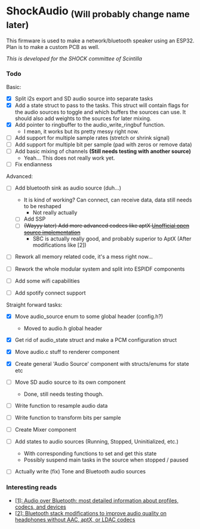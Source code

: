 # ShockAudio <sub>(Will probably change name later)</sub>

This firmware is used to make a network/bluetooth speaker using an ESP32. Plan is to make a custom PCB as well.

*This is developed for the SHOCK committee of Scintilla*

### Todo
Basic:
- [x] Split i2s export and SD audio source into separate tasks
- [x] Add a state struct to pass to the tasks. This struct will contain flags for the audio sources to toggle and which buffers the sources can use. It should also add weights to the sources for later mixing.
- [x] Add pointer to ringbuffer to the audio\_write\_ringbuf function.
    - I mean, it works but its pretty messy right now.
- [ ] Add support for multiple sample rates (stretch or shrink signal)
- [ ] Add support for multiple bit per sample (pad with zeros or remove data)
- [ ] Add basic mixing of channels **(Still needs testing with another source)**
    - Yeah... This does not really work yet. 
- [ ] Fix endianness

Advanced:
- [ ] Add bluetooth sink as audio source (duh...)
    - It is kind of working? Can connect, can receive data, data still needs to be reshaped
        - Not really actually
    - [ ] Add SSP
    - [ ] ~~(Wayyy later) Add more advanced codecs like aptX [Unofficial open source implementation](https://github.com/Arkq/openaptx)~~
        - SBC is actually really good, and probably superior to AptX (After modifications like [2])
- [ ] Rework all memory related code, it's a mess right now...
- [ ] Rework the whole modular system and split into ESPIDF components
- [ ] Add some wifi capabilities
- [ ] Add spotify connect support 


Straight forward tasks:
- [x] Move audio\_source enum to some global header (config.h?)
    - Moved to audio.h global header
- [x] Get rid of audio\_state struct and make a PCM configuration struct
- [x] Move audio.c stuff to renderer component
- [x] Create general 'Audio Source' component with structs/enums for state etc
- [ ] Move SD audio source to its own component
    - Done, still needs testing though.
- [ ] Write function to resample audio data
- [ ] Write function to transform bits per sample
- [ ] Create Mixer component
- [ ] Add states to audio sources (Running, Stopped, Uninitialized, etc.)
    - With corresponding functions to set and get this state
    - Possibly suspend main tasks in the source when stopped / paused
- [ ] Actually write (fix) Tone and Bluetooth audio sources


### Interesting reads
- [[1]: Audio over Bluetooth: most detailed information about profiles, codecs, and devices](https://habr.com/en/post/456182/)
- [[2]: Bluetooth stack modifications to improve audio quality on headphones without AAC, aptX, or LDAC codecs](https://habr.com/en/post/456476/)
